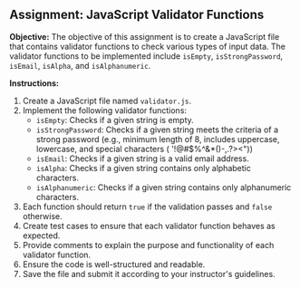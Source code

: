 ## Assignment: JavaScript Validator Functions

**Objective:**
The objective of this assignment is to create a JavaScript file that contains validator functions to check various types of input data. The validator functions to be implemented include `isEmpty`, `isStrongPassword`, `isEmail`, `isAlpha`, and `isAlphanumeric`.

**Instructions:**
1. Create a JavaScript file named `validator.js`.
2. Implement the following validator functions:
    - `isEmpty`: Checks if a given string is empty.
    - `isStrongPassword`: Checks if a given string meets the criteria of a strong password (e.g., minimum length of 8, includes uppercase, lowercase, and special characters ( '!@#$%^&*()-,.?><"))
    - `isEmail`: Checks if a given string is a valid email address.
    - `isAlpha`: Checks if a given string contains only alphabetic characters.
    - `isAlphanumeric`: Checks if a given string contains only alphanumeric characters.
3. Each function should return `true` if the validation passes and `false` otherwise.
4. Create test cases to ensure that each validator function behaves as expected.
5. Provide comments to explain the purpose and functionality of each validator function.
6. Ensure the code is well-structured and readable.
7. Save the file and submit it according to your instructor's guidelines.
